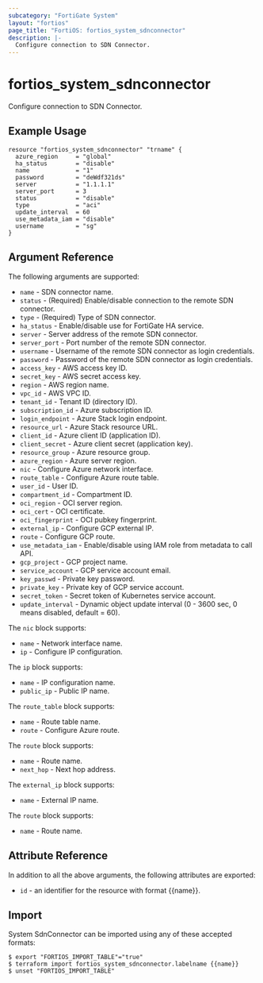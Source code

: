 ```yaml
---
subcategory: "FortiGate System"
layout: "fortios"
page_title: "FortiOS: fortios_system_sdnconnector"
description: |-
  Configure connection to SDN Connector.
---
```


# fortios_system_sdnconnector
Configure connection to SDN Connector.

## Example Usage

```hcl
resource "fortios_system_sdnconnector" "trname" {
  azure_region     = "global"
  ha_status        = "disable"
  name             = "1"
  password         = "deWdf321ds"
  server           = "1.1.1.1"
  server_port      = 3
  status           = "disable"
  type             = "aci"
  update_interval  = 60
  use_metadata_iam = "disable"
  username         = "sg"
}
```

## Argument Reference

The following arguments are supported:

* `name` - SDN connector name.
* `status` - (Required) Enable/disable connection to the remote SDN connector.
* `type` - (Required) Type of SDN connector.
* `ha_status` - Enable/disable use for FortiGate HA service.
* `server` - Server address of the remote SDN connector.
* `server_port` - Port number of the remote SDN connector.
* `username` - Username of the remote SDN connector as login credentials.
* `password` - Password of the remote SDN connector as login credentials.
* `access_key` - AWS access key ID.
* `secret_key` - AWS secret access key.
* `region` - AWS region name.
* `vpc_id` - AWS VPC ID.
* `tenant_id` - Tenant ID (directory ID).
* `subscription_id` - Azure subscription ID.
* `login_endpoint` - Azure Stack login endpoint.
* `resource_url` - Azure Stack resource URL.
* `client_id` - Azure client ID (application ID).
* `client_secret` - Azure client secret (application key).
* `resource_group` - Azure resource group.
* `azure_region` - Azure server region.
* `nic` - Configure Azure network interface.
* `route_table` - Configure Azure route table.
* `user_id` - User ID.
* `compartment_id` - Compartment ID.
* `oci_region` - OCI server region.
* `oci_cert` - OCI certificate.
* `oci_fingerprint` - OCI pubkey fingerprint.
* `external_ip` - Configure GCP external IP.
* `route` - Configure GCP route.
* `use_metadata_iam` - Enable/disable using IAM role from metadata to call API.
* `gcp_project` - GCP project name.
* `service_account` - GCP service account email.
* `key_passwd` - Private key password.
* `private_key` - Private key of GCP service account.
* `secret_token` - Secret token of Kubernetes service account.
* `update_interval` - Dynamic object update interval (0 - 3600 sec, 0 means disabled, default = 60).

The `nic` block supports:

* `name` - Network interface name.
* `ip` - Configure IP configuration.

The `ip` block supports:

* `name` - IP configuration name.
* `public_ip` - Public IP name.

The `route_table` block supports:

* `name` - Route table name.
* `route` - Configure Azure route.

The `route` block supports:

* `name` - Route name.
* `next_hop` - Next hop address.

The `external_ip` block supports:

* `name` - External IP name.

The `route` block supports:

* `name` - Route name.


## Attribute Reference

In addition to all the above arguments, the following attributes are exported:
* `id` - an identifier for the resource with format {{name}}.

## Import

System SdnConnector can be imported using any of these accepted formats:
```
$ export "FORTIOS_IMPORT_TABLE"="true"
$ terraform import fortios_system_sdnconnector.labelname {{name}}
$ unset "FORTIOS_IMPORT_TABLE"
```
